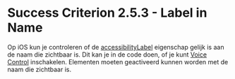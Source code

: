 # Success Criterion 2.5.3 - Label in Name

Op iOS kun je controleren of de [accessibilityLabel](https://developer.apple.com/documentation/objectivec/nsobject/1615181-accessibilitylabel) eigenschap gelijk is aan de naam die zichtbaar is. Dit kan je in de code doen, of je kunt [Voice Control](https://appt.nl/kennisbank/hulpmiddelen/stembediening/ios) inschakelen. Elementen moeten geactiveerd kunnen worden met de naam die zichtbaar is.
